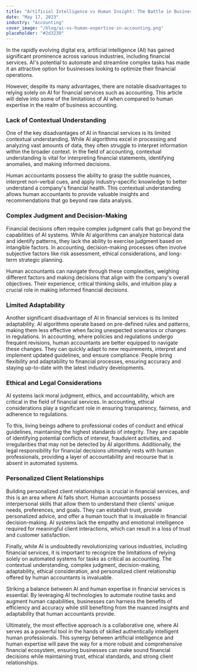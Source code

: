 ```yaml
---
title: "Artificial Intelligence vs Human Insight: The Battle in Business Accounting"
date: "May 17, 2023"
industry: "Accounting"
cover_image: "/blog/ai-vs-human-expertise-in-accounting.png"
placeholder: "#2d3230"
---
```


In the rapidly evolving digital era, artificial intelligence (AI) has gained significant prominence across various industries, including financial services. AI's potential to automate and streamline complex tasks has made it an attractive option for businesses looking to optimize their financial operations.

However, despite its many advantages, there are notable disadvantages to relying solely on AI for financial services such as accounting. This article will delve into some of the limitations of AI when compared to human expertise in the realm of business accounting.

### Lack of Contextual Understanding

One of the key disadvantages of AI in financial services is its limited contextual understanding. While AI algorithms excel in processing and analyzing vast amounts of data, they often struggle to interpret information within the broader context. In the field of accounting, contextual understanding is vital for interpreting financial statements, identifying anomalies, and making informed decisions.

Human accountants possess the ability to grasp the subtle nuances, interpret non-verbal cues, and apply industry-specific knowledge to better understand a company's financial health. This contextual understanding allows human accountants to provide valuable insights and recommendations that go beyond raw data analysis.

### Complex Judgment and Decision-Making

Financial decisions often require complex judgment calls that go beyond the capabilities of AI systems. While AI algorithms can analyze historical data and identify patterns, they lack the ability to exercise judgment based on intangible factors. In accounting, decision-making processes often involve subjective factors like risk assessment, ethical considerations, and long-term strategic planning.

Human accountants can navigate through these complexities, weighing different factors and making decisions that align with the company's overall objectives. Their experience, critical thinking skills, and intuition play a crucial role in making informed financial decisions.

### Limited Adaptability

Another significant disadvantage of AI in financial services is its limited adaptability. AI algorithms operate based on pre-defined rules and patterns, making them less effective when facing unexpected scenarios or changes in regulations. In accounting, where policies and regulations undergo frequent revisions, human accountants are better equipped to navigate these changes. They can quickly adapt to new requirements, interpret and implement updated guidelines, and ensure compliance. People bring flexibility and adaptability to financial processes, ensuring accuracy and staying up-to-date with the latest industry developments.

### Ethical and Legal Considerations

AI systems lack moral judgment, ethics, and accountability, which are critical in the field of financial services. In accounting, ethical considerations play a significant role in ensuring transparency, fairness, and adherence to regulations.

To this, living beings adhere to professional codes of conduct and ethical guidelines, maintaining the highest standards of integrity. They are capable of identifying potential conflicts of interest, fraudulent activities, and irregularities that may not be detected by AI algorithms. Additionally, the legal responsibility for financial decisions ultimately rests with human professionals, providing a layer of accountability and recourse that is absent in automated systems.

### Personalized Client Relationships

Building personalized client relationships is crucial in financial services, and this is an area where AI falls short. Human accountants possess interpersonal skills that allow them to understand their clients' unique needs, preferences, and goals. They can establish trust, provide personalized advice, and offer a human touch that is invaluable in financial decision-making. AI systems lack the empathy and emotional intelligence required for meaningful client interactions, which can result in a loss of trust and customer satisfaction.

Finally, while AI is undoubtedly revolutionizing various industries, including financial services, it is important to recognize the limitations of relying solely on automated systems for tasks as critical as accounting. The contextual understanding, complex judgment, decision-making, adaptability, ethical consideration, and personalized client relationship offered by human accountants is invaluable.

Striking a balance between AI and human expertise in financial services is essential. By leveraging AI technologies to automate routine tasks and augment human capabilities, businesses can harness the benefits of efficiency and accuracy while still benefiting from the nuanced insights and adaptability that human accountants provide.

Ultimately, the most effective approach is a collaborative one, where AI serves as a powerful tool in the hands of skilled authentically intelligent human professionals. This synergy between artificial intelligence and human expertise will pave the way for a more robust and comprehensive financial ecosystem, ensuring businesses can make sound financial decisions while maintaining trust, ethical standards, and strong client relationships.

